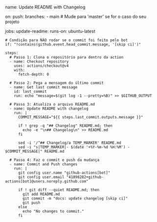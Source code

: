 name: Update README with Changelog

on:
  push:
    branches:
      - main  #  Mude para 'master' se for o caso do seu projeto

jobs:
  update-readme:
    runs-on: ubuntu-latest

    # Condição para NÃO rodar se o commit foi feito pelo bot
    if: "!contains(github.event.head_commit.message, '[skip ci]')"

    steps:
      # Passo 1: Clona o repositório para dentro da action
      - name: Checkout repository
        uses: actions/checkout@v4
        with:
          fetch-depth: 0

      # Passo 2: Pega a mensagem do último commit
      - name: Get last commit message
        id: last_commit
        run: echo "message=$(git log -1 --pretty=%B)" >> $GITHUB_OUTPUT

      # Passo 3: Atualiza o arquivo README.md
      - name: Update README with changelog
        run: |
          COMMIT_MESSAGE="${{ steps.last_commit.outputs.message }}"

          if ! grep -q "## Changelog" README.md; then
            echo -e "\n## Changelog\n" >> README.md
          fi

          sed -i '/^## Changelog/a TEMP_MARKER' README.md
          sed -i "s|TEMP_MARKER|- $(date '+%Y-%m-%d %H:%M') - $COMMIT_MESSAGE|" README.md

      # Passo 4: Faz o commit e push da mudança
      - name: Commit and Push changes
        run: |
          git config user.name "github-actions[bot]"
          git config user.email "41898282+github-actions[bot]@users.noreply.github.com"

          if ! git diff --quiet README.md; then
            git add README.md
            git commit -m "docs: update changelog [skip ci]"
            git push
          else
            echo "No changes to commit."
          fi
